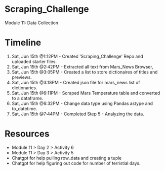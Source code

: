 # Scraping_Challenge
Module 11: Data Collection

# Timeline
1. Sat, Jun 15th @1:12PM - Created 'Scraping_Challenge' Repo and uploaded starter files.
2. Sat, Jun 15th @2:42PM - Extracted all text from Mars_News Browser,
3. Sat, Jun 15th @3:05PM - Created a list to store dictionaires of titles and previews. 
4. Sat, Jun 15th @3:18PM - Created json file for mars_news list of dictionaries.
5. Sat, Jun 15th @6:11PM - Scraped Mars Temperature table and converted to a dataframe.
6. Sat, Jun 15th @6:32PM - Change data type using Pandas astype and to_datetime.
7. Sat, Jun 15th @7:44PM - Completed Step 5 - Analyzing the data. 

# Resources
* Module 11 > Day 2 > Activity 6
* Module 11 > Day 3 > Activity 5
* Chatgpt for help pulling row_data and creating a tuple 
* Chatgpt for help figuring out code for number of terristial days. 